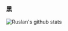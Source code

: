 ### 黑

![Ruslan's github stats](https://github-readme-stats.vercel.app/api?username=byrvr&include_all_commits=true&show_icons=true)
